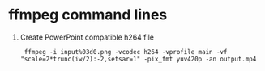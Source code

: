 # ffmpeg command lines

1. Create PowerPoint compatible h264 file

        ffmpeg -i input%03d0.png -vcodec h264 -vprofile main -vf "scale=2*trunc(iw/2):-2,setsar=1" -pix_fmt yuv420p -an output.mp4
  
